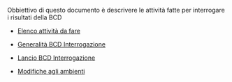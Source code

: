 Obbiettivo di questo documento è descrivere le attività fatte per interrogare i risultati della BCD



- [Elenco attività da fare](Sorgenti/DOC/TA/B£AMO/S5IRIS_I02)

- [Generalità BCD Interrogazione](Sorgenti/DOC/TA/B£AMO/S5IRIS_I03)

- [Lancio     BCD Interrogazione](Sorgenti/DOC/TA/B£AMO/S5IRIS_I04)

- [Modifiche agli ambienti](Sorgenti/DOC/TA/B£AMO/S5IRIS_I05)
